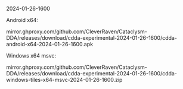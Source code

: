 2024-01-26-1600

Android x64:

mirror.ghproxy.com/github.com/CleverRaven/Cataclysm-DDA/releases/download/cdda-experimental-2024-01-26-1600/cdda-android-x64-2024-01-26-1600.apk

Windows x64 msvc:

mirror.ghproxy.com/github.com/CleverRaven/Cataclysm-DDA/releases/download/cdda-experimental-2024-01-26-1600/cdda-windows-tiles-x64-msvc-2024-01-26-1600.zip

